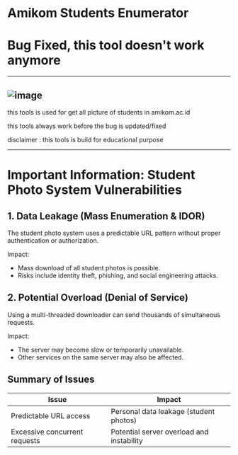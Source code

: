 # Amikom Students Enumerator

# Bug Fixed, this tool doesn't work anymore
---
![image](https://github.com/user-attachments/assets/fc9df9a4-f0b8-42ad-ba31-f9365256faa6)
---
this tools is used for get all picture of students in amikom.ac.id

this tools always work before the bug is updated/fixed



disclaimer : this tools is build for educational purpose


---
# Important Information: Student Photo System Vulnerabilities

## 1. Data Leakage (Mass Enumeration & IDOR)

The student photo system uses a predictable URL pattern without proper authentication or authorization.

Impact:
- Mass download of all student photos is possible.
- Risks include identity theft, phishing, and social engineering attacks.

## 2. Potential Overload (Denial of Service)

Using a multi-threaded downloader can send thousands of simultaneous requests.

Impact:
- The server may become slow or temporarily unavailable.
- Other services on the same server may also be affected.

## Summary of Issues

| Issue | Impact |
|--------|--------|
| Predictable URL access | Personal data leakage (student photos) |
| Excessive concurrent requests | Potential server overload and instability |
